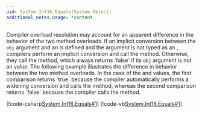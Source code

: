 ```yaml
---
uid: System.Int16.Equals(System.Object)
additional_notes.usage: *content
---
```


<p>Compiler overload resolution may account for an apparent difference in the behavior of the two <xref href="System.Int16.Equals(System.Int16)"></xref> method overloads. If an implicit conversion between the <code>obj</code> argument and an <xref href="System.Int16"></xref> is defined and the argument is not typed as an <xref href="System.Object"></xref>, compilers perform an implicit conversion and call the <xref href="System.Int16.Equals(System.Int16)"></xref> method. Otherwise, they call the <xref href="System.Int16.Equals(System.Object)"></xref> method, which always returns `false` if its <code>obj</code> argument is not an <xref href="System.Int16"></xref> value. The following example illustrates the difference in behavior between the two method overloads. In the case of the <xref href="System.Byte"></xref> and <xref href="System.SByte"></xref> values, the first comparison returns `true` because the compiler automatically performs a widening conversion and calls the <xref href="System.Int16.Equals(System.Int16)"></xref> method, whereas the second comparison returns `false` because the compiler calls the <xref href="System.Int16.Equals(System.Object)"></xref> method.  
  
 [!code-csharp[System.Int16.Equals#1](~/samples/snippets/csharp/VS_Snippets_CLR_System/system.int16.equals/cs/equalsoverl.cs#1)]
 [!code-vb[System.Int16.Equals#1](~/samples/snippets/visualbasic/VS_Snippets_CLR_System/system.int16.equals/vb/equalsoverl.vb#1)]</p>


